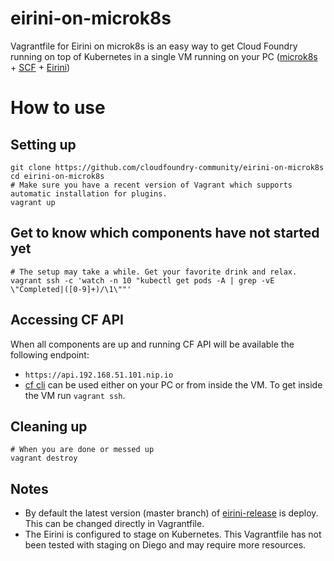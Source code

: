 # eirini-on-microk8s
Vagrantfile for Eirini on microk8s is an easy way to get Cloud Foundry running on top of Kubernetes in a single VM running on your PC ([microk8s](https://microk8s.io) + [SCF](https://github.com/SUSE/scf) + [Eirini](https://github.com/cloudfoundry-incubator/eirini-release))

# How to use
## Setting up
```
git clone https://github.com/cloudfoundry-community/eirini-on-microk8s
cd eirini-on-microk8s
# Make sure you have a recent version of Vagrant which supports automatic installation for plugins.
vagrant up
```

## Get to know which components have not started yet
```
# The setup may take a while. Get your favorite drink and relax.
vagrant ssh -c 'watch -n 10 "kubectl get pods -A | grep -vE \"Completed|([0-9]+)/\1\""'
```

## Accessing CF API
When all components are up and running CF API will be available the following endpoint:
- `https://api.192.168.51.101.nip.io`
- [cf cli](https://github.com/cloudfoundry/cli) can be used either on your PC or from inside the VM. To get inside the VM run `vagrant ssh`.

## Cleaning up
```
# When you are done or messed up
vagrant destroy
```

## Notes
- By default the latest version (master branch) of [eirini-release](https://github.com/cloudfoundry-incubator/eirini-release) is deploy. This can be changed directly in Vagrantfile.
- The Eirini is configured to stage on Kubernetes. This Vagrantfile has not been tested with staging on Diego and may require more resources.
